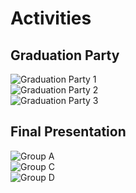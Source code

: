 # Activities

## Graduation Party

<div class="activities-container">
    <img src="/img-activities/2023-activities/graduation-party1.jpg" alt="Graduation Party 1">
</div>
<div class="activities-container">
    <img src="/img-activities/2023-activities/graduation-party2.jpg" alt="Graduation Party 2">
</div>
<div class="activities-container">
    <img src="/img-activities/2023-activities/graduation-party3.jpg" alt="Graduation Party 3">
</div>

## Final Presentation

<div class="activities-container">
    <img src="/img-activities/2023-activities/bcc-2023-group-a.png" alt="Group A">
</div>
<div class="activities-container">
    <img src="/img-activities/2023-activities/bcc-2023-group-c.png" alt="Group C">
</div>
<div class="activities-container">
    <img src="/img-activities/2023-activities/bcc-2023-group-d.png" alt="Group D">
</div>
